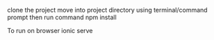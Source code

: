 clone the project
move into project directory using terminal/command prompt
then run command
   npm install

To run on browser
   ionic serve